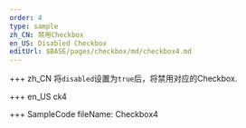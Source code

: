 ```yaml
--- 
order: 4
type: sample
zh_CN: 禁用Checkbox
en_US: Disabled Checkbox
editUrl: $BASE/pages/checkbox/md/checkbox4.md
---
```


+++ zh_CN
将<Code>disabled</Code>设置为<Code>true</Code>后，将禁用对应的Checkbox.

+++ en_US
ck4

+++ SampleCode
fileName: Checkbox4

